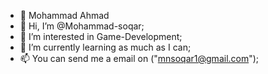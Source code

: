 - 💭 Mohammad Ahmad
- 👋 Hi, I’m @Mohammad-soqar;
- 👀 I’m interested in Game-Development;
- 🌱 I’m currently learning as much as I can;
- 📫 You can send me a email on ("mnsoqar1@gmail.com");

<!---
Mohammad-soqar/Mohammad-soqar is a ✨ special ✨ repository because its `README.md` (this file) appears on your GitHub profile.
You can click the Preview link to take a look at your changes.
--->
